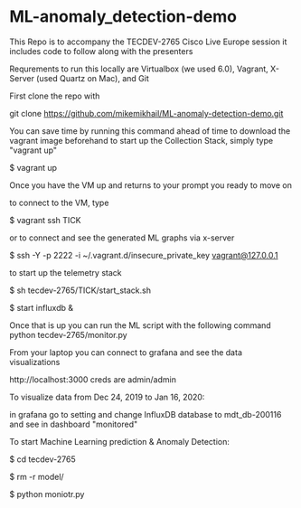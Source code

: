 # ML-anomaly_detection-demo

This Repo is to accompany the TECDEV-2765 Cisco Live Europe session
it includes code to follow along with the presenters

Requrements to run this locally are Virtualbox (we used 6.0), Vagrant, X-Server (used Quartz on Mac), and Git

First clone the repo with 

git clone https://github.com/mikemikhail/ML-anomaly-detection-demo.git

You can save time by running this command ahead of time to download the vagrant image beforehand
to start up the Collection Stack, simply type "vagrant up"

$ vagrant up

Once you have the VM up and returns to your prompt you ready to move on 

to connect to the VM, type

$ vagrant ssh TICK

or to connect and see the generated ML graphs via x-server

$ ssh -Y -p 2222 -i ~/.vagrant.d/insecure_private_key vagrant@127.0.0.1

to start up the telemetry stack 

$ sh tecdev-2765/TICK/start_stack.sh

$ start influxdb &

Once that is up you can run the ML script with the following command
python tecdev-2765/monitor.py

From your laptop you can connect to grafana and see the data visualizations

http://localhost:3000
creds are admin/admin

To visualize data from Dec 24, 2019 to Jan 16, 2020:

in grafana go to setting and change InfluxDB database to mdt_db-200116
and see in dashboard "monitored"

To start Machine Learning prediction & Anomaly Detection:

$ cd tecdev-2765

$ rm -r model/

$ python moniotr.py
